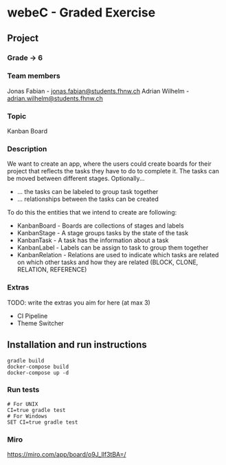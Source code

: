 # webeC - Graded Exercise

## Project

### Grade -> 6

### Team members

Jonas Fabian - jonas.fabian@students.fhnw.ch
Adrian Wilhelm - adrian.wilhelm@students.fhnw.ch

### Topic

Kanban Board

### Description

We want to create an app, where the users could create boards for their project that reflects the tasks they have to do to complete it.
The tasks can be moved between different stages.
Optionally...
- ... the tasks can be labeled to group task together
- ... relationships between the tasks can be created

To do this the entities that we intend to create are following:
- KanbanBoard - Boards are collections of stages and labels
- KanbanStage - A stage groups tasks by the state of the task
- KanbanTask - A task has the information about a task
- KanbanLabel - Labels can be assign to task to group them together
- KanbanRelation - Relations are used to indicate which tasks are related on which other tasks and how they are related (BLOCK, CLONE, RELATION, REFERENCE)

### Extras

TODO: write the extras you aim for here (at max 3)

- CI Pipeline
- Theme Switcher

## Installation and run instructions

```
gradle build
docker-compose build
docker-compose up -d
```

### Run tests

```
# For UNIX
CI=true gradle test
# For Windows
SET CI=true gradle test
```

### Miro

https://miro.com/app/board/o9J_llf3tBA=/

